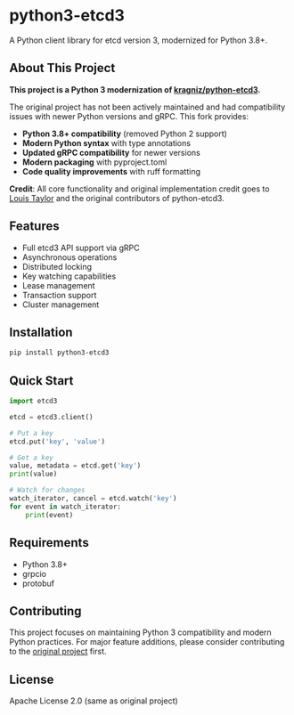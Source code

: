 # python3-etcd3

A Python client library for etcd version 3, modernized for Python 3.8+.

## About This Project

**This project is a Python 3 modernization of [kragniz/python-etcd3](https://github.com/kragniz/python-etcd3).** 

The original project has not been actively maintained and had compatibility issues with newer Python versions and gRPC. This fork provides:

- **Python 3.8+ compatibility** (removed Python 2 support)
- **Modern Python syntax** with type annotations
- **Updated gRPC compatibility** for newer versions
- **Modern packaging** with pyproject.toml
- **Code quality improvements** with ruff formatting

**Credit**: All core functionality and original implementation credit goes to [Louis Taylor](https://github.com/kragniz) and the original contributors of python-etcd3.

## Features

- Full etcd3 API support via gRPC
- Asynchronous operations  
- Distributed locking
- Key watching capabilities
- Lease management
- Transaction support
- Cluster management

## Installation

```bash
pip install python3-etcd3
```

## Quick Start

```python
import etcd3

etcd = etcd3.client()

# Put a key
etcd.put('key', 'value')

# Get a key
value, metadata = etcd.get('key')
print(value)

# Watch for changes
watch_iterator, cancel = etcd.watch('key')
for event in watch_iterator:
    print(event)
```

## Requirements

- Python 3.8+
- grpcio
- protobuf

## Contributing

This project focuses on maintaining Python 3 compatibility and modern Python practices. For major feature additions, please consider contributing to the [original project](https://github.com/kragniz/python-etcd3) first.

## License

Apache License 2.0 (same as original project)